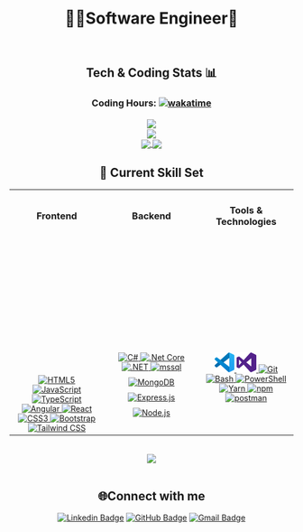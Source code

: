 # <div align="center">👨‍💻Software Engineer🚀</div>

<br/>

## <div align="center">Tech & Coding Stats 📊</div>

<div align="center">
 <!-- ![](https://komarev.com/ghpvc/?username=TorresjDev&style=plastic&color=blueviolet) -->

### Coding Hours: [![wakatime](https://wakatime.com/badge/user/aa8a1d84-7093-434e-b5c0-0e1a0b8be2e4.svg?style=plastic&color=blueviolet)](https://wakatime.com/@aa8a1d84-7093-434e-b5c0-0e1a0b8be2e4)

  <img align="center" src="https://github-readme-streak-stats.herokuapp.com/?user=TorresjDev&theme=tokyonight&hide_border=true" />
  <br/>
  <img align="center" src="https://github-readme-stats.vercel.app/api?username=TorresjDev&show_icons=true&theme=tokyonight&count_private=true&hide_border=true&hide=contribs"/>
  <br/>
  <a href="https://github.com/anuraghazra/github-readme-stats">
    <img align="center" src="https://github-readme-stats.vercel.app/api/top-langs/?username=TorresjDev&&theme=tokyonight&layout=compact&hide_border=true" />
  </a>
   <!-- <br/> -->
  <img align="center" src="https://github-readme-stats.vercel.app/api/wakatime?username=@@Jtorres&layout=compact&theme=tokyonight&hide_border=true&hide=text,other,binary,tsconfig,markdown,xml,scss,git,git+config"/>
  <br/>

## 💼 Current Skill Set

<table align="center" style="justify-content: center">
 <tr>
  <th align="center"><h3>Frontend</h3></th>
  <th align="center"><h3>Backend</h3></th>
  <th align="center"><h3>Tools & Technologies</h3></th>
 </tr>
 <tr>

  <td valign="top" width="33%">
    <div align="center" style="padding-top: 6vh"> 
      <a href="https://en.wikipedia.org/wiki/HTML5" target="_blank" >
        <img src="https://profilinator.rishav.dev/skills-assets/html5-original-wordmark.svg" alt="HTML5" height="42" />
      </a>       
      <a href="https://www.javascript.com/" target="_blank">
        <img src="https://profilinator.rishav.dev/skills-assets/javascript-original.svg" alt="JavaScript" height="35" />
      </a>  
      <a href="https://www.typescriptlang.org/" target="_blank">
        <img src="https://profilinator.rishav.dev/skills-assets/typescript-original.svg" alt="TypeScript" height="35" />
      </a>  
      <a href="https://angular.io/" target="_blank">
        <img src="https://profilinator.rishav.dev/skills-assets/angularjs-original.svg" alt="Angular" height="35" />
      </a>  
      <a href="https://reactjs.org/" target="_blank">
        <img src="https://profilinator.rishav.dev/skills-assets/react-original-wordmark.svg" alt="React" height="35" /> 
      </a> 
      <a href="https://www.w3schools.com/css/" target="_blank">
       <img src="https://profilinator.rishav.dev/skills-assets/css3-original-wordmark.svg" alt="CSS3" height="42" />
      </a> 
      <a href="https://getbootstrap.com/docs/3.4/javascript/" target="_blank">
        <img src="https://profilinator.rishav.dev/skills-assets/bootstrap-plain.svg" alt="Bootstrap" height="35" />
      </a>  
      <a href="https://www.tailwindcss.com/" target="_blank">
        <img src="https://profilinator.rishav.dev/skills-assets/tailwindcss.svg" alt="Tailwind CSS" height="35" />
      </a>  
    </div>
      </td><td valign="top" width="33%">

  <div align="center" style="padding-top:5vh";>
    <a href="https://docs.microsoft.com/en-us/dotnet/csharp/" target="_blank">
      <img src="https://profilinator.rishav.dev/skills-assets/csharp-original.svg" alt="C#" height="40" />
    </a>  
    <a href="https://dotnet.microsoft.com/download" target="_blank">
      <img src="https://profilinator.rishav.dev/skills-assets/dotnetcore.png" alt=".Net Core" height="40" />
    </a>  
    <a href="https://dotnet.microsoft.com/download/dotnet-framework" target="_blank">
      <img src="https://profilinator.rishav.dev/skills-assets/dot-net-original-wordmark.svg" alt=".NET" height="40" />
    </a>  
    <a href="https://www.microsoft.com/en-us/sql-server" target="_blank" rel="noreferrer">
      <img src="https://www.svgrepo.com/show/303229/microsoft-sql-server-logo.svg" alt="mssql" height="40" />  
    </a>  
    <a href="https://www.mongodb.com/" target="_blank"><img style="margin: 10px" src="https://profilinator.rishav.dev/skills-assets/mongodb-original-wordmark.svg" alt="MongoDB" height="35" />
    </a>  
    <a href="https://expressjs.com/" target="_blank"><img style="margin: 10px, background-color: #fffafa" src="https://profilinator.rishav.dev/skills-assets/express-original-wordmark.svg" alt="Express.js" height="45" />
    </a>  
    <a href="https://nodejs.org/" target="_blank"><img style="margin: 10px" src="https://profilinator.rishav.dev/skills-assets/nodejs-original-wordmark.svg" alt="Node.js" height="45" />
    </a> 
  </div>

  </td><td valign="top" width="33%">

  <div align="center" style="padding-top:5vh";>
     <a href="https://code.visualstudio.com/" target="_blank">
        <img src="https://github.com/devicons/devicon/blob/master/icons/vscode/vscode-original.svg" alt="VSCode" height="35" />
     </a>
     <a href="https://visualstudio.microsoft.com/" target="_blank">
        <img src="https://github.com/devicons/devicon/blob/master/icons/visualstudio/visualstudio-plain.svg" alt="VisualStudio" height="35" />
     </a>  
     <a href="https://github.com/" target="_blank">
        <img src="https://profilinator.rishav.dev/skills-assets/git-scm-icon.svg" alt="Git" height="35" />
     </a>
     <a href="https://www.gnu.org/software/bash/" target="_blank">
        <img src="https://profilinator.rishav.dev/skills-assets/gnu_bash-icon.svg" alt="Bash" height="40" /> 
     </a>
     <a href="https://docs.microsoft.com/en-us/powershell/" target="_blank">
       <img src="https://profilinator.rishav.dev/skills-assets/powershell.png" alt="PowerShell" height="40" />
     </a>
      <a href="https://yarnpkg.com/" target="_blank">
        <img src="https://www.vectorlogo.zone/logos/yarnpkg/yarnpkg-icon.svg" alt="Yarn" height="35" />
     </a> 
     <a href="https://www.npmjs.com/" target="_blank">
      <img src="https://www.vectorlogo.zone/logos/npmjs/npmjs-icon.svg" alt="npm" height="35" />
     </a> 
     <a href="https://postman.com" target="_blank" rel="noreferrer">
       <img src="https://www.vectorlogo.zone/logos/getpostman/getpostman-icon.svg" alt="postman" height="35"/>
     </a>
  </div>

  </td>
 </tr>

</table>  
<br/>  
  <img align="center" src="https://github-profile-trophy.vercel.app/?username=TorresjDev&theme=tokyonight&no-frame=true" />
  <br/>
</div>  
<br/>

## <div align="center">🌐Connect with me</div>

<div align="center">
  
  [![Linkedin Badge](https://img.shields.io/badge/-@torresdev-0e76a8?style=social&logoColor=9cf&logo=linkedin&logoColor=white)](https://www.linkedin.com/in/torresjdev/)
  [![GitHub Badge](https://img.shields.io/badge/-@TorresjDev-0e76a8?style=social&logoColor=black&logo=github)](https://www.github.com/TorresjDev)
  [![Gmail Badge](https://img.shields.io/badge/-j.torres3.dev@gmail.com-c0392b?style=social&logoColor=c0392b&logo=gmail)](mailto:j.torres3.dev@gmail.com)
</div>  
<br/>
